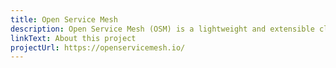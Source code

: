 ```yaml
---
title: Open Service Mesh
description: Open Service Mesh (OSM) is a lightweight and extensible cloud native service mesh
linkText: About this project
projectUrl: https://openservicemesh.io/
---
```

